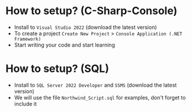 # How to setup? (C-Sharp-Console)
- Install to `Visual Studio 2022` (download the latest version)
- To create a project `Create New Project` > `Console Application (.NET Framework)`
- Start writing your code and start learning

# How to setup? (SQL)
- Install to `SQL Server 2022 Developer` and `SSMS` (download the latest version)
- We will use the file `Northwind_Script.sql` for examples, don't forget to include it
